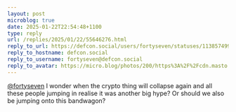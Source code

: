 ```yaml
---
layout: post
microblog: true
date: 2025-01-22T22:54:48+1100
type: reply
url: /replies/2025/01/22/55646276.html
reply_to_url: https://defcon.social/users/fortyseven/statuses/113857499890735755
reply_to_hostname: defcon.social
reply_to_username: fortyseven@defcon.social
reply_to_avatar: https://micro.blog/photos/200/https%3A%2F%2Fcdn.masto.host%2Fsocialfamilylisoncom%2Fcache%2Faccounts%2Favatars%2F113%2F807%2F559%2F450%2F135%2F431%2Foriginal%2F45da380962b8d881.png
---
```

<p><span class="h-card"><a href="https://micro.blog/fortyseven@defcon.social" class="u-url mention">@fortyseven</a></span> I wonder when the crypto thing will collapse again and all these people jumping in realise it was another big hype? Or should we also be jumping onto this bandwagon? </p>
